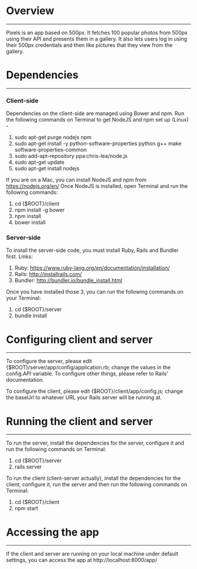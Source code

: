 # Overview
-------------------------

Pixels is an app based on 500px. It fetches 100 popular photos from 500px using their API and presents them in a gallery.
It also lets users log in using their 500px credentials and then like pictures that they view from the gallery.

# Dependencies
-------------------------

### Client-side

Dependencies on the client-side are managed using Bower and npm.
Run the following commands on Terminal to get NodeJS and npm set up (Linux) -
  1. sudo apt-get purge nodejs npm
  2. sudo apt-get install -y python-software-properties python g++ make software-properties-common
  3. sudo add-apt-repository ppa:chris-lea/node.js
  4. sudo apt-get update
  5. sudo apt-get install nodejs

If you are on a Mac, you can install NodeJS and npm from https://nodejs.org/en/
Once NodeJS is installed, open Terminal and run the following commands:
  1. cd {$ROOT}/client
  2. npm install -g bower
  3. npm install
  4. bower install

### Server-side
To install the server-side code, you must install Ruby, Rails and Bundler first.
Links:
  1. Ruby: https://www.ruby-lang.org/en/documentation/installation/
  2. Rails: http://installrails.com/
  3. Bundler: http://bundler.io/bundle_install.html

Once you have installed those 3, you can run the following commands on your Terminal:
  1. cd {$ROOT}/server
  2. bundle install

# Configuring client and server
-------------------------
To configure the server, please edit {$ROOT}/server/app/config/application.rb; change the values in the config.API variable. To configure other things, please refer to Rails' documentation.

To configure the client, please edit {$ROOT}/client/app/config.js; change the baseUrl to whatever URL your Rails server will be running at.


# Running the client and server
-------------------------
To run the server, install the dependencies for the server, configure it and run the following commands on Terminal:

  1. cd {$ROOT}/server
  2. rails server

To run the client (client-server actually), install the dependencies for the client, configure it, run the server and then run the following commands on Terminal:

  1. cd {$ROOT}/client
  2. npm start

# Accessing the app
-------------------------
If the client and server are running on your local machine under default settings, you can access the app at http://localhost:8000/app/
